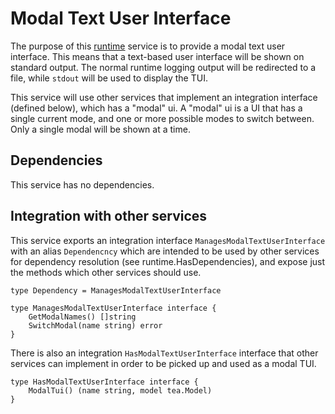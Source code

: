 # Modal Text User Interface
The purpose of this [runtime](https://github.com/gravestench/runtime) service is to provide a modal text 
user interface. This means that a text-based user interface will be
shown on standard output. The normal runtime logging output will be 
redirected to a file, while `stdout` will be used to display the TUI.

This service will use other services that implement an integration interface
(defined below), which has a "modal" ui. A "modal" ui is a UI that has a single
current mode, and one or more possible modes to switch between. Only a single
modal will be shown at a time.

## Dependencies
This service has no dependencies.


## Integration with other services
This service exports an integration interface `ManagesModalTextUserInterface` 
with an alias `Dependencncy` which are intended to be used by other services 
for dependency resolution (see runtime.HasDependencies), and expose just the 
methods which other services should use.
```golang
type Dependency = ManagesModalTextUserInterface

type ManagesModalTextUserInterface interface {
    GetModalNames() []string
    SwitchModal(name string) error
}
```

There is also an integration `HasModalTextUserInterface` interface that other 
services can implement in order to be picked up and used as a modal TUI.
```golang
type HasModalTextUserInterface interface {
    ModalTui() (name string, model tea.Model)
}
```